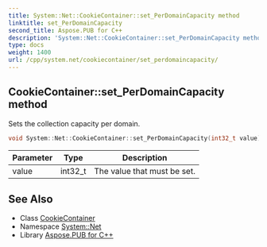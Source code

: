 ```yaml
---
title: System::Net::CookieContainer::set_PerDomainCapacity method
linktitle: set_PerDomainCapacity
second_title: Aspose.PUB for C++
description: 'System::Net::CookieContainer::set_PerDomainCapacity method. Sets the collection capacity per domain in C++.'
type: docs
weight: 1400
url: /cpp/system.net/cookiecontainer/set_perdomaincapacity/
---
```

## CookieContainer::set_PerDomainCapacity method


Sets the collection capacity per domain.

```cpp
void System::Net::CookieContainer::set_PerDomainCapacity(int32_t value)
```


| Parameter | Type | Description |
| --- | --- | --- |
| value | int32_t | The value that must be set. |

## See Also

* Class [CookieContainer](../)
* Namespace [System::Net](../../)
* Library [Aspose.PUB for C++](../../../)
